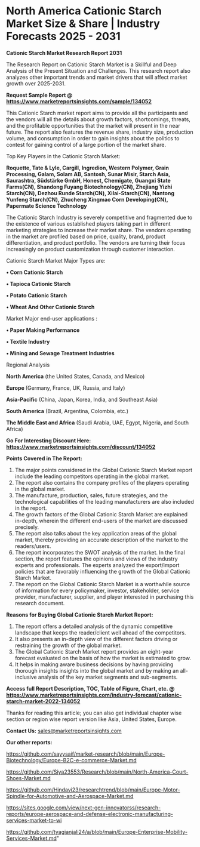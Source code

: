# North America Cationic Starch Market Size & Share | Industry Forecasts 2025 - 2031

<strong>Cationic Starch Market Research Report 2031</strong>

The Research Report on Cationic Starch Market is a Skillful and Deep Analysis of the Present Situation and Challenges. This research report also analyzes other important trends and market drivers that will affect market growth over 2025-2031.

<strong>Request Sample Report @ <a href=https://www.marketreportsinsights.com/sample/134052>https://www.marketreportsinsights.com/sample/134052</a></strong>

This Cationic Starch market report aims to provide all the participants and the vendors will all the details about growth factors, shortcomings, threats, and the profitable opportunities that the market will present in the near future. The report also features the revenue share, industry size, production volume, and consumption in order to gain insights about the politics to contest for gaining control of a large portion of the market share.

Top Key Players in the Cationic Starch Market:

<strong>Roquette, Tate & Lyle, Cargill, Ingredion, Western Polymer, Grain Processing, Galam, Solam AB, Santosh, Sunar Misir, Starch Asia, Saurashtra, Südstärke GmbH, Honest, Chemigate, Guangxi State Farms(CN), Shandong Fuyang Biotechnology(CN), Zhejiang Yizhi Starch(CN), Dezhou Runde Starch(CN), Xilai-Starch(CN), Nantong Yunfeng Starch(CN), Zhucheng Xingmao Corn Developing(CN), Papermate Science Technology</strong>

The Cationic Starch Industry is severely competitive and fragmented due to the existence of various established players taking part in different marketing strategies to increase their market share. The vendors operating in the market are profiled based on price, quality, brand, product differentiation, and product portfolio. The vendors are turning their focus increasingly on product customization through customer interaction.

Cationic Starch Market Major Types are:

<strong>• Corn Cationic Starch

• Tapioca Cationic Starch

• Potato Cationic Starch

• Wheat And Other Cationic Starch</strong>

Market Major end-user applications :

<strong>• Paper Making Performance

• Textile Industry

• Mining and Sewage Treatment Industries</strong>

Regional Analysis

</u><strong><b>North America</b></strong> (the United States, Canada, and Mexico)

<strong><b>Europe </b></strong>(Germany, France, UK, Russia, and Italy)

<strong><b>Asia-Pacific</b></strong> (China, Japan, Korea, India, and Southeast Asia)

<strong><b>South America</b></strong> (Brazil, Argentina, Colombia, etc.)

<strong><b>The Middle East and Africa</b></strong> (Saudi Arabia, UAE, Egypt, Nigeria, and South Africa)

<strong>Go For Interesting Discount Here: <a href=https://www.marketreportsinsights.com/discount/134052>https://www.marketreportsinsights.com/discount/134052</a></strong>

<strong>Points Covered in The Report:</strong>
<ol>
  <li>The major points considered in the Global Cationic Starch Market report include the leading competitors operating in the global market.</li>
  <li>The report also contains the company profiles of the players operating in the global market.</li>
  <li>The manufacture, production, sales, future strategies, and the technological capabilities of the leading manufacturers are also included in the report.</li>
  <li>The growth factors of the Global Cationic Starch Market are explained in-depth, wherein the different end-users of the market are discussed precisely.</li>
  <li>The report also talks about the key application areas of the global market, thereby providing an accurate description of the market to the readers/users.</li>
  <li>The report incorporates the SWOT analysis of the market. In the final section, the report features the opinions and views of the industry experts and professionals. The experts analyzed the export/import policies that are favorably influencing the growth of the Global Cationic Starch Market.</li>
  <li>The report on the Global Cationic Starch Market is a worthwhile source of information for every policymaker, investor, stakeholder, service provider, manufacturer, supplier, and player interested in purchasing this research document.</li>
</ol>
<strong>Reasons for Buying Global Cationic Starch Market Report:</strong>

<ol>
  <li>The report offers a detailed analysis of the dynamic competitive landscape that keeps the reader/client well ahead of the competitors.</li>
  <li>It also presents an in-depth view of the different factors driving or restraining the growth of the global market.</li>
  <li>The Global Cationic Starch Market report provides an eight-year forecast evaluated on the basis of how the market is estimated to grow.</li>
  <li>It helps in making aware business decisions by having providing thorough insights insights into the global market and by making an all-inclusive analysis of the key market segments and sub-segments.</li>
</ol>
<strong>Access full Report Description, TOC, Table of Figure, Chart, etc. @ <a href=https://www.marketreportsinsights.com/industry-forecast/cationic-starch-market-2022-134052>https://www.marketreportsinsights.com/industry-forecast/cationic-starch-market-2022-134052</a></strong>


Thanks for reading this article; you can also get individual chapter wise section or region wise report version like Asia, United States, Europe.

<strong>Contact Us:</strong>
sales@marketreportsinsights.com

<strong>Our other reports:</strong>

<a href=https://github.com/sayysaif/market-research/blob/main/Europe-Biotechnology/Europe-B2C-e-commerce-Market.md>https://github.com/sayysaif/market-research/blob/main/Europe-Biotechnology/Europe-B2C-e-commerce-Market.md</a>

<a href=https://github.com/Siya23553/Research/blob/main/North-America-Court-Shoes-Market.md>https://github.com/Siya23553/Research/blob/main/North-America-Court-Shoes-Market.md</a>

<a href=https://github.com/Hindavi23/researchtrend/blob/main/Europe-Motor-Spindle-for-Automotive-and-Aerospace-Market.md>https://github.com/Hindavi23/researchtrend/blob/main/Europe-Motor-Spindle-for-Automotive-and-Aerospace-Market.md</a>

<a href=https://sites.google.com/view/next-gen-innovatorss/research-reports/europe-aerospace-and-defense-electronic-manufacturing-services-market-to-wi>https://sites.google.com/view/next-gen-innovatorss/research-reports/europe-aerospace-and-defense-electronic-manufacturing-services-market-to-wi</a>

<a href=https://github.com/tyagianjali24/a/blob/main/Europe-Enterprise-Mobility-Services-Market.md>https://github.com/tyagianjali24/a/blob/main/Europe-Enterprise-Mobility-Services-Market.md</a>"
